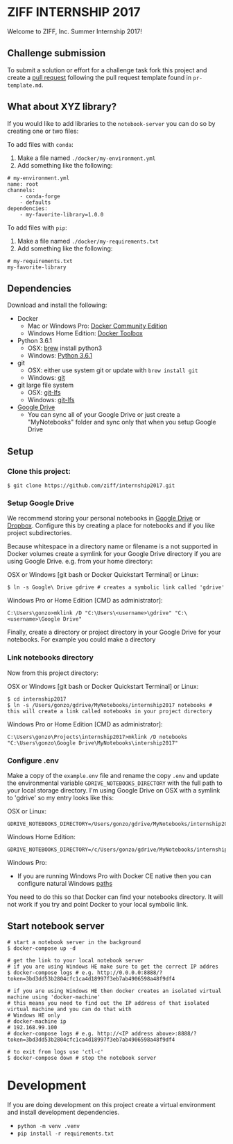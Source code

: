 # ZIFF INTERNSHIP 2017

Welcome to ZIFF, Inc. Summer Internship 2017!

## Challenge submission

To submit a solution or effort for a challenge task fork this project and create a 
[pull request](https://help.github.com/articles/creating-a-pull-request/) following the pull request template found in 
`pr-template.md`.

## What about XYZ library?

If you would like to add libraries to the `notebook-server` you can do so by creating one or two files:

To add files with `conda`:
  
  1. Make a file named `./docker/my-environment.yml`
  1. Add something like the following:
  
    # my-environment.yml
    name: root
    channels:
        - conda-forge
        - defaults
    dependencies:
        - my-favorite-library=1.0.0
        
To add files with `pip`:

  1. Make a file named `./docker/my-requirements.txt`
  1. Add something like the following:
  
    # my-requirements.txt
    my-favorite-library

## Dependencies

Download and install the following:

  * Docker
    * Mac or Windows Pro: [Docker Community Edition](https://www.docker.com/community-edition#/download)
    * Windows Home Edition: [Docker Toolbox](https://www.docker.com/products/docker-toolbox)
  * Python 3.6.1
    * OSX: [brew](https://brew.sh/) install python3
    * Windows: [Python 3.6.1](https://www.python.org/downloads/)
  * git
    * OSX: either use system git or update with `brew install git`
    * Windows: [git](https://git-scm.com/)
  * git large file system
    * OSX: [git-lfs](https://git-lfs.github.com/)
    * Windows: [git-lfs](https://git-lfs.github.com/)
  * [Google Drive](https://www.google.com/drive/download/)
    * You can sync all of your Google Drive or just create a "MyNotebooks" folder and sync only that when you setup Google Drive
  
## Setup

### Clone this project:

    $ git clone https://github.com/ziff/internship2017.git

### Setup Google Drive

We recommend storing your personal notebooks in [Google Drive](https://www.google.com/drive/download/) 
or [Dropbox](https://www.dropbox.com/). Configure this by creating a place for notebooks and if you like project subdirectories.

Because whitespace in a directory name or filename is a not supported in Docker volumes create a symlink for your 
Google Drive directory if you are using Google Drive. e.g. from your home directory:

OSX or Windows [git bash or Docker Quickstart Terminal] or Linux:

    $ ln -s Google\ Drive gdrive # creates a symbolic link called 'gdrive'

Windows Pro or Home Edition [CMD as administrator]:

    C:\Users\gonzo>mklink /D "C:\Users\<username>\gdrive" "C:\<username>\Google Drive"

Finally, create a directory or project directory in your Google Drive for your notebooks. For example you could make a directory

### Link notebooks directory

Now from this project directory:

OSX or Windows [git bash or Docker Quickstart Terminal] or Linux:

    $ cd internship2017
    $ ln -s /Users/gonzo/gdrive/MyNotebooks/internship2017 notebooks # this will create a link called notebooks in your project directory

Windows Pro or Home Edition [CMD as administrator]:

    C:\Users\gonzo\Projects\internship2017>mklink /D notebooks "C:\Users\gonzo\Google Drive\MyNotebooks\intership2017"
    
### Configure .env

Make a copy of the `example.env` file and rename the copy `.env` and update the environmental variable `GDRIVE_NOTEBOOKS_DIRECTORY`
with the full path to your local storage directory. I'm using Google Drive on OSX with a symlink to 'gdrive' so my entry
looks like this:

OSX or Linux:
    
    GDRIVE_NOTEBOOKS_DIRECTORY=/Users/gonzo/gdrive/MyNotebooks/internship2017

Windows Home Edition:

    GDRIVE_NOTEBOOKS_DIRECTORY=/c/Users/gonzo/gdrive/MyNotebooks/internship2017

Windows Pro:

  * If you are running Windows Pro with Docker CE native then you can configure natural Windows [paths](https://rominirani.com/docker-on-windows-mounting-host-directories-d96f3f056a2c)

You need to do this so that Docker can find your notebooks directory. It will not work if you try and point Docker to your local symbolic link.
  
## Start notebook server
 
    # start a notebook server in the background    
    $ docker-compose up -d 
   
    # get the link to your local notebook server
    # if you are using Windows HE make sure to get the correct IP addres
    $ docker-compose logs # e.g. http://0.0.0.0:8888/?token=3bd3dd53b2804cfc1ca4d18997f3eb7ab4906598a48f9df4
    
    # if you are using Windows HE then docker creates an isolated virtual machine using 'docker-machine' 
    # this means you need to find out the IP address of that isolated virtual machine and you can do that with
    # Windows HE only
    # docker-machine ip
    # 192.168.99.100
    # docker-compose logs # e.g. http://<IP address above>:8888/?token=3bd3dd53b2804cfc1ca4d18997f3eb7ab4906598a48f9df4
  
    # to exit from logs use 'ctl-c'
    $ docker-compose down # stop the notebook server

# Development

If you are doing development on this project create a virtual environment and install development dependencies.

  * `python -m venv .venv`
  * `pip install -r requirements.txt`

